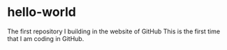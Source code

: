 # hello-world
The first repository I building in the website of GitHub
This is the first time that I am coding in GitHub.
